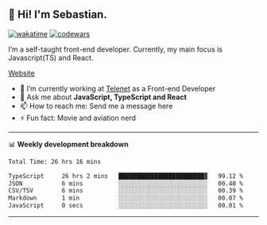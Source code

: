 ## 👋 Hi! I'm Sebastian.

[![wakatime](https://wakatime.com/badge/user/df0036c6-328a-4a39-be9b-e49417ed22a1.svg)](https://wakatime.com/@df0036c6-328a-4a39-be9b-e49417ed22a1)
[![codewars](https://www.codewars.com/users/sebavuye/badges/small)](https://www.codewars.com/users/sebavuye)

I’m a self-taught front-end developer. Currently, my main focus is Javascript(TS) and React.

[Website](https://sebastianvuye.be)

- 🔭 I’m currently working at [Telenet](https://telenet.be/) as a Front-end Developer
- 💬 Ask me about **JavaScript, TypeScript and React**
- 📫 How to reach me: Send me a message here
- ⚡ Fun fact: Movie and aviation nerd

-------

📊 **Weekly development breakdown**

<!--START_SECTION:waka-->

```txt
Total Time: 26 hrs 16 mins

TypeScript     26 hrs 2 mins   ████████████████████████▓   99.12 %
JSON           6 mins          ░░░░░░░░░░░░░░░░░░░░░░░░░   00.40 %
CSV/TSV        6 mins          ░░░░░░░░░░░░░░░░░░░░░░░░░   00.39 %
Markdown       1 min           ░░░░░░░░░░░░░░░░░░░░░░░░░   00.07 %
JavaScript     0 secs          ░░░░░░░░░░░░░░░░░░░░░░░░░   00.01 %
```

<!--END_SECTION:waka-->
-------
